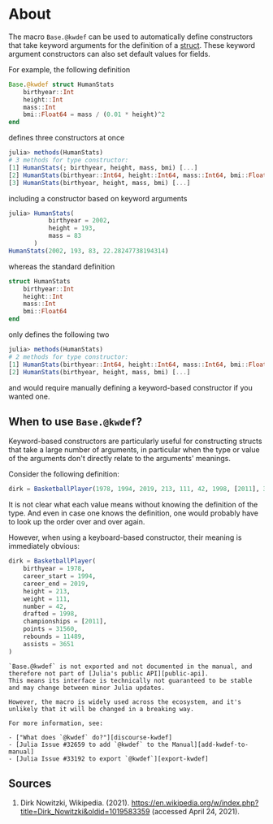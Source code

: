 # About

The macro `Base.@kwdef` can be used to automatically define constructors that take keyword arguments for the definition of a [struct][struct].
These keyword argument constructors can also set default values for fields.

For example, the following definition

```julia
Base.@kwdef struct HumanStats
    birthyear::Int
    height::Int
    mass::Int
    bmi::Float64 = mass / (0.01 * height)^2
end
```

defines three constructors at once

```julia
julia> methods(HumanStats)
# 3 methods for type constructor:
[1] HumanStats(; birthyear, height, mass, bmi) [...]
[2] HumanStats(birthyear::Int64, height::Int64, mass::Int64, bmi::Float64) [...]
[3] HumanStats(birthyear, height, mass, bmi) [...]
```

including a constructor based on keyword arguments

```julia
julia> HumanStats(
           birthyear = 2002,
           height = 193,
           mass = 83
       )
HumanStats(2002, 193, 83, 22.28247738194314)
```

whereas the standard definition

```julia
struct HumanStats
    birthyear::Int
    height::Int
    mass::Int
    bmi::Float64
end
```

only defines the following two

```julia
julia> methods(HumanStats)
# 2 methods for type constructor:
[1] HumanStats(birthyear::Int64, height::Int64, mass::Int64, bmi::Float64) [...]
[2] HumanStats(birthyear, height, mass, bmi) [...]
```

and would require manually defining a keyword-based constructor if you wanted one.

## When to use `Base.@kwdef`?

Keyword-based constructors are particularly useful for constructing structs that take a large number of arguments, in particular when the type or value of the arguments don't directly relate to the arguments' meanings.

Consider the following definition:

```julia
dirk = BasketballPlayer(1978, 1994, 2019, 213, 111, 42, 1998, [2011], 31560, 11489, 3651)
```

It is not clear what each value means without knowing the definition of the type.
And even in case one knows the definition, one would probably have to look up the order over and over again.

However, when using a keyboard-based constructor, their meaning is immediately obvious:

```julia
dirk = BasketballPlayer(
    birthyear = 1978,
    career_start = 1994,
    career_end = 2019,
    height = 213,
    weight = 111,
    number = 42,
    drafted = 1998,
    championships = [2011],
    points = 31560,
    rebounds = 11489,
    assists = 3651
)
```

<!-- The following type definition was used for the examples above:
```julia
struct BasketballPlayer
    birthyear::Int
    career_start::Int
    career_end::Int
    height::Int
    weight::Int
    number::Int
    drafted::Int
    championships::Vector{Int}
    points::Int
    rebounds::Int
    assists::Int
end
```
-->

<!-- TODO Maybe mention named tuples as an alternative? -->

~~~~exercism/caution
`Base.@kwdef` is not exported and not documented in the manual, and therefore not part of [Julia's public API][public-api].
This means its interface is technically not guaranteed to be stable and may change between minor Julia updates.

However, the macro is widely used across the ecosystem, and it's unlikely that it will be changed in a breaking way.

For more information, see:

- ["What does `@kwdef` do?"][discourse-kwdef]
- [Julia Issue #32659 to add `@kwdef` to the Manual][add-kwdef-to-manual]
- [Julia Issue #33192 to export `@kwdef`][export-kwdef]

~~~~

## Sources

1. Dirk Nowitzki, Wikipedia. (2021). https://en.wikipedia.org/w/index.php?title=Dirk_Nowitzki&oldid=1019583359 (accessed April 24, 2021).

[struct]: https://exercism.io/tracks/julia/concepts/structs
[discourse-kwdef]: https://discourse.julialang.org/t/what-does-kwdef-do/51973/2
[public-api]: https://github.com/JuliaLang/julia/pull/35715/files#diff-3591da1fafe13d9fcae96e5b32a9492c6fb68b7e33ac0810b106b09b45d59534
[add-kwdef-to-manual]: https://github.com/JuliaLang/julia/issues/32659
[export-kwdef]: https://github.com/JuliaLang/julia/issues/33192
